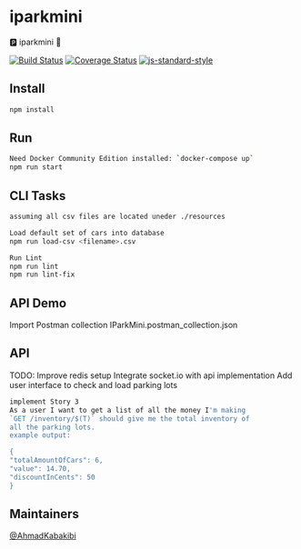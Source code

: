 # iparkmini
:parking: iparkmini :blue_car:

[![Build Status](https://travis-ci.com/AhmadKabakibi/iparkmini.svg?branch=master)](https://travis-ci.com/AhmadKabakibi/iparkmini)
[![Coverage Status](https://coveralls.io/repos/github/AhmadKabakibi/iparkmini/badge.svg?branch=master)](https://coveralls.io/github/AhmadKabakibi/iparkmini?branch=master)
[![js-standard-style](https://img.shields.io/badge/code%20style-standard-brightgreen.svg?style=flat)](https://github.com/feross/standard)

## Install
```sh
npm install
```
## Run
```sh
Need Docker Community Edition installed: `docker-compose up`
npm run start
```
## CLI Tasks
```sh
assuming all csv files are located uneder ./resources

Load default set of cars into database
npm run load-csv <filename>.csv

Run Lint
npm run lint
npm run lint-fix
```

## API Demo 
Import Postman collection IParkMini.postman_collection.json

## API
TODO:
Improve redis setup 
Integrate socket.io with api implementation
Add user interface to check and load parking lots

```sh
implement Story 3
As a user I want to get a list of all the money I'm making
`GET /inventory/$(T)` should give me the total inventory of
all the parking lots.
example output:

{
"totalAmountOfCars": 6,
"value": 14.70,
"discountInCents": 50
}

```



## Maintainers

[@AhmadKabakibi](https://github.com/AhmadKabakibi)